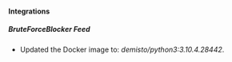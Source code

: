 #### Integrations
##### BruteForceBlocker Feed
- Updated the Docker image to: *demisto/python3:3.10.4.28442*.
